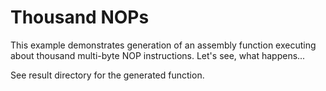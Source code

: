 # Thousand NOPs
This example demonstrates generation of an assembly function executing
about thousand multi-byte NOP instructions. Let's see, what happens...

See result directory for the generated function.
